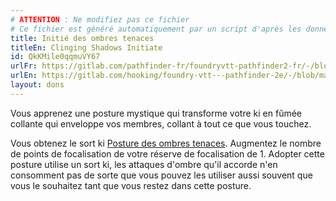 ```yaml
---
# ATTENTION : Ne modifiez pas ce fichier
# Ce fichier est généré automatiquement par un script d'après les données du module Foundry VTT officiel et de sa traduction
title: Initié des ombres tenaces
titleEn: Clinging Shadows Initiate
id: QkKMile0qqmuVY67
urlFr: https://gitlab.com/pathfinder-fr/foundryvtt-pathfinder2-fr/-/blob/master/data/feats/QkKMile0qqmuVY67.htm
urlEn: https://gitlab.com/hooking/foundry-vtt---pathfinder-2e/-/blob/master/packs/data/feats.db/clinging-shadows-initiate.json
layout: dons
---
```

Vous apprenez une posture mystique qui transforme votre ki en fûmée collante qui enveloppe vos membres, collant à tout ce que vous touchez.

Vous obtenez le sort ki [Posture des ombres tenaces](../sorts/posture-des-ombres-tenaces.html). Augmentez le nombre de points de focalisation de votre réserve de focalisation de 1. Adopter cette posture utilise un sort ki, les attaques d'ombre qu'il accorde n'en consomment pas de sorte que vous pouvez les utiliser aussi souvent que vous le souhaitez tant que vous restez dans cette posture.
